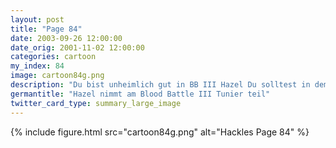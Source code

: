 ```yaml
---
layout: post
title: "Page 84"
date: 2003-09-26 12:00:00
date_orig: 2001-11-02 12:00:00
categories: cartoon
my_index: 84
image: cartoon84g.png
description: "Du bist unheimlich gut in BB III Hazel Du solltest in dem lokalen Turnier dieses Wochenende antreten Tunier Ja! Wo die besten BB III Spieler sich treffenum ihr mentales und physiches Können in einem olympiagleichen Marathon von reiner Athletik zu testen Klingt lustig Ich merke nix von dieser reinen Athletik Hazel Preston"
germantitle: "Hazel nimmt am Blood Battle III Tunier teil"
twitter_card_type: summary_large_image
---
```


{% include figure.html src="cartoon84g.png" alt="Hackles Page 84"  %}
